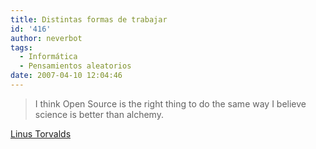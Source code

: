```yaml
---
title: Distintas formas de trabajar
id: '416'
author: neverbot
tags:
  - Informática
  - Pensamientos aleatorios
date: 2007-04-10 12:04:46
---
```


> I think Open Source is the right thing to do the same way I believe science is better than alchemy.

[Linus Torvalds](http://en.wikipedia.org/wiki/Linus_Torvalds)